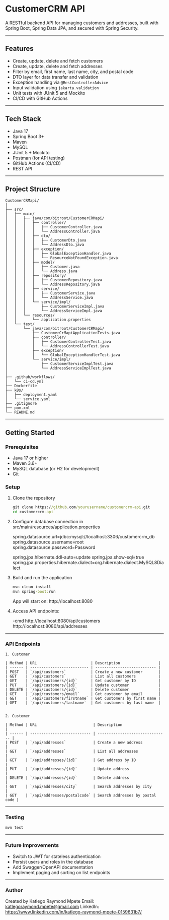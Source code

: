 # CustomerCRM API

A RESTful backend API for managing customers and addresses, built with Spring Boot, Spring Data JPA, and secured with Spring Security.

---

## Features

- Create, update, delete and fetch customers
- Create, update, delete and fetch addresses
- Filter by email, first name, last name, city, and postal code
- DTO layer for data transfer and validation
- Exception handling via `@RestControllerAdvice`
- Input validation using `jakarta.validation`
- Unit tests with JUnit 5 and Mockito
- CI/CD with GitHub Actions

---

## Tech Stack

- Java 17
- Spring Boot 3+
- Maven
- MySQL
- JUnit 5 + Mockito
- Postman (for API testing)
- GitHub Actions (CI/CD)
- REST API

---

## Project Structure

```
CustomerCRMapi/
│
├── src/
│   ├── main/
│   │   ├── java/com/bitroot/CustomerCRMapi/
│   │   │   ├── controller/
│   │   │   │   ├── CustomerController.java
│   │   │   │   └── AddressController.java
│   │   │   ├── dto/
│   │   │   │   ├── CustomerDto.java
│   │   │   │   └── AddressDto.java
│   │   │   ├── exception/
│   │   │   │   ├── GlobalExceptionHandler.java
│   │   │   │   └── ResourceNotFoundException.java
│   │   │   ├── model/
│   │   │   │   ├── Customer.java
│   │   │   │   └── Address.java
│   │   │   ├── repository/
│   │   │   │   ├── CustomerRepository.java
│   │   │   │   └── AddressRepository.java
│   │   │   ├── service/
│   │   │   │   ├── CustomerService.java
│   │   │   │   └── AddressService.java
│   │   │   └── service/impl/
│   │   │       ├── CustomerServiceImpl.java
│   │   │       └── AddressServiceImpl.java
│   │   └── resources/
│   │       └── application.properties
│   └── test/
│       └── java/com/bitroot/CustomerCRMapi/
│           ├── CustomerCrMapiApplicationTests.java
│           ├── controller/
│           │   ├── CustomerControllerTest.java
│           │   └── AddressControllerTest.java
│           ├── exception/
│           │   └── GlobalExceptionHandlerTest.java
│           └── service/impl/
│               ├── CustomerServiceImplTest.java
│               └── AddressServiceImplTest.java
│
├── .github/workflows/
│   └── ci-cd.yml
├── Dockerfile
├── k8s/
│   ├── deployment.yaml
│   └── service.yaml
├── .gitignore
├── pom.xml
└── README.md
```

---

## Getting Started

### Prerequisites

- Java 17 or higher
- Maven 3.6+
- MySQL database (or H2 for development)
- Git

### Setup

1. Clone the repository

   ``` cmd
   git clone https://github.com/yourusername/customercrm-api.git
   cd customercrm-api
   ```

2. Configure database connection in src/main/resources/application.properties
   
   spring.datasource.url=jdbc:mysql://localhost:3306/customercrm_db
   spring.datasource.username=root
   spring.datasource.password=Password
   
   spring.jpa.hibernate.ddl-auto=update
   spring.jpa.show-sql=true
   spring.jpa.properties.hibernate.dialect=org.hibernate.dialect.MySQL8Dialect


3. Build and run the application

   ``` cmd
   mvn clean install
   mvn spring-boot:run
   ```
   App will start on: http://localhost:8080

4. Access API endpoints:

   -cmd
   http://localhost:8080/api/customers
   http://localhost:8080/api/addresses
   
---

### API Endpoints
   
	1. Customer
	
	| Method | URL                        | Description                 |
	| ------ | -------------------------- | --------------------------- |
	| POST   | `/api/customers`           | Create a new customer       |
	| GET    | `/api/customers`           | List all customers          |
	| GET    | `/api/customers/{id}`      | Get customer by ID          |
	| PUT    | `/api/customers/{id}`      | Update customer             |
	| DELETE | `/api/customers/{id}`      | Delete customer             |
	| GET    | `/api/customers/email`     | Get customer by email       |
	| GET    | `/api/customers/firstname` | Get customers by first name |
	| GET    | `/api/customers/lastname`  | Get customers by last name  |
	
	
	2. Customer
	
	| Method | URL                         | Description                     |
	| ------ | --------------------------- | ------------------------------- |
	| POST   | `/api/addresses`            | Create a new address            |
	| GET    | `/api/addresses`            | List all addresses              |
	| GET    | `/api/addresses/{id}`       | Get address by ID               |
	| PUT    | `/api/addresses/{id}`       | Update address                  |
	| DELETE | `/api/addresses/{id}`       | Delete address                  |
	| GET    | `/api/addresses/city`       | Search addresses by city        |
	| GET    | `/api/addresses/postalcode` | Search addresses by postal code |
	
---

### Testing

   ``` cmd
   mvn test
   ```

---

### Future Improvements

   - Switch to JWT for stateless authentication
   - Persist users and roles in the database
   - Add Swagger/OpenAPI documentation
   - Implement paging and sorting on list endpoints

---

### Author
   
   Created by Katlego Raymond Mpete
   Email: katlegoraymond.mpete@gmail.com
   LinkedIn: https://www.linkedin.com/in/katlego-raymond-mpete-0159631b7/

